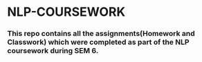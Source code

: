 # NLP-COURSEWORK
### This repo contains all the assignments(Homework and Classwork) which were completed as part of the NLP coursework during SEM 6.


